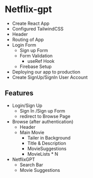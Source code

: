 # Netflix-gpt
- Create React App
- Configured TailwindCSS
- Header
- Routing of App
- Login Form
    - Sign up Form
    - Form Validation
        - useRef Hook
    - Firebase Setup
- Deploying our app to production
- Create SignUp/SignIn User Account

## Features

- Login/Sign Up
    - Sign In /Sign up Form
    - redirect to Browse Page
- Browse (after authentication)
    - Header
    - Main Movie
        - Tailer in Background
        - Title & Description
        - MovieSuggestions
        - MovieLists \* N
- NetflixGPT
    - Search Bar
    - Movie Suggestions
